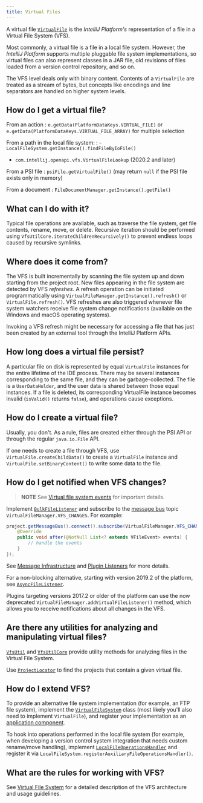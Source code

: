 ```yaml
---
title: Virtual Files
---
```

<!-- Copyright 2000-2020 JetBrains s.r.o. and other contributors. Use of this source code is governed by the Apache 2.0 license that can be found in the LICENSE file. -->

A virtual file [`VirtualFile`](upsource:///platform/core-api/src/com/intellij/openapi/vfs/VirtualFile.java) is the *IntelliJ Platform's* representation of a file in a Virtual File System (VFS).

Most commonly, a virtual file is a file in a local file system. 
However, the *IntelliJ Platform* supports multiple pluggable file system implementations, so virtual files can also represent classes in a JAR file, old revisions of files loaded from a version control repository, and so on.

The VFS level deals only with binary content. Contents of a `VirtualFile` are treated as a stream of bytes, but concepts like encodings and line separators are handled on higher system levels.

## How do I get a virtual file?

From an action
: `e.getData(PlatformDataKeys.VIRTUAL_FILE)` or `e.getData(PlatformDataKeys.VIRTUAL_FILE_ARRAY)` for multiple selection

From a path in the local file system: 
:  - `LocalFileSystem.getInstance().findFileByIoFile()`
- `com.intellij.openapi.vfs.VirtualFileLookup` (2020.2 and later)

From a PSI file
: `psiFile.getVirtualFile()` (may return `null` if the PSI file exists only in memory)

From a document
: `FileDocumentManager.getInstance().getFile()`

## What can I do with it?

Typical file operations are available, such as traverse the file system, get file contents, rename, move, or delete. 
Recursive iteration should be performed using `VfsUtilCore.iterateChildrenRecursively()` to prevent endless loops caused by recursive symlinks.

## Where does it come from?

The VFS is built incrementally by scanning the file system up and down starting from the project root.
New files appearing in the file system are detected by VFS _refreshes_.
A refresh operation can be initiated programmatically using `VirtualFileManager.getInstance().refresh()` or `VirtualFile.refresh()`.
VFS refreshes are also triggered whenever file system watchers receive file system change notifications (available on the Windows and macOS operating systems).

Invoking a VFS refresh might be necessary for accessing a file that has just been created by an external tool through the IntelliJ Platform APIs.

## How long does a virtual file persist?

A particular file on disk is represented by equal `VirtualFile` instances for the entire lifetime of the IDE process.
There may be several instances corresponding to the same file, and they can be garbage-collected. 
The file is a `UserDataHolder`, and the user data is shared between those equal instances. 
If a file is deleted, its corresponding VirtualFile instance becomes invalid (`isValid()` returns `false`), and operations cause exceptions.

## How do I create a virtual file?

Usually, you don't. As a rule, files are created either through the PSI API or through the regular `java.io.File` API.

If one needs to create a file through VFS, use `VirtualFile.createChildData()` to create a `VirtualFile` instance and `VirtualFile.setBinaryContent()` to write some data to the file.

## How do I get notified when VFS changes?

> **NOTE** See [Virtual file system events](/basics/virtual_file_system.md#virtual-file-system-events) for important details.

Implement [`BulkFileListener`](upsource:///platform/core-api/src/com/intellij/openapi/vfs/newvfs/BulkFileListener.java) and subscribe to the [message bus](/reference_guide/messaging_infrastructure.md) topic `VirtualFileManager.VFS_CHANGES`. For example:

```java
project.getMessageBus().connect().subscribe(VirtualFileManager.VFS_CHANGES, new BulkFileListener() {
    @Override
    public void after(@NotNull List<? extends VFileEvent> events) {
        // handle the events
    }
});
```

See [Message Infrastructure](/reference_guide/messaging_infrastructure.md) and [Plugin Listeners](/basics/plugin_structure/plugin_listeners.md) for more details.

For a non-blocking alternative, starting with version 2019.2 of the platform, see [`AsyncFileListener`](upsource:///platform/core-api/src/com/intellij/openapi/vfs/AsyncFileListener.java).

Plugins targeting versions 2017.2 or older of the platform can use the now deprecated `VirtualFileManager.addVirtualFileListener()` method, which allows you to receive notifications about all changes in the VFS.

## Are there any utilities for analyzing and manipulating virtual files?

[`VfsUtil`](upsource:///platform/analysis-api/src/com/intellij/openapi/vfs/VfsUtil.java) and [`VfsUtilCore`](upsource:///platform/core-api/src/com/intellij/openapi/vfs/VfsUtilCore.java) provide utility methods for analyzing files in the Virtual File System.

Use [`ProjectLocator`](upsource:///platform/projectModel-api/src/com/intellij/openapi/project/ProjectLocator.java) to find the projects that contain a given virtual file.

## How do I extend VFS?

To provide an alternative file system implementation (for example, an FTP file system), implement the [`VirtualFileSystem`](upsource:///platform/core-api/src/com/intellij/openapi/vfs/VirtualFileSystem.java) class (most likely you'll also need to implement `VirtualFile`), and register your implementation as an [application component](/basics/plugin_structure/plugin_components.md).

To hook into operations performed in the local file system (for example, when developing a version control system integration that needs custom rename/move handling), implement [`LocalFileOperationsHandler`](upsource:///platform/analysis-api/src/com/intellij/openapi/vfs/LocalFileOperationsHandler.java) and register it via `LocalFileSystem.registerAuxiliaryFileOperationsHandler()`.

## What are the rules for working with VFS?

See [Virtual File System](/basics/virtual_file_system.md) for a detailed description of the VFS architecture and usage guidelines.
